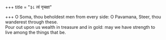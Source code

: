 +++
title = "३८ त्वं नृचक्षा"

+++
O Soma, thou beholdest men from every side: O Pavamana, Steer, thou wanderest through these.  
     Pour out upon us wealth in treasure and in gold: may we have strength to live among the things that be.